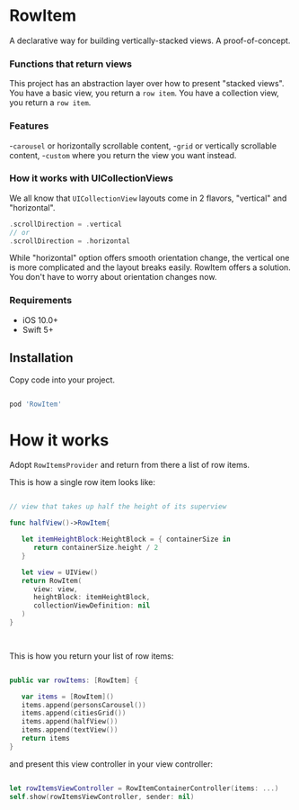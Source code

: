
# RowItem

A declarative way for building vertically-stacked views.
A proof-of-concept.
  


### Functions that return views

This project has an abstraction layer over how to present "stacked views". 
You have a basic view, you return a `row item`.
You have a collection view, you return a `row item`.

 ### Features
 -`carousel` or horizontally scrollable content,
 -`grid` or vertically scrollable content,
 -`custom` where you return the view you want instead.
 

### How it works with UICollectionViews
  We all know that `UICollectionView` layouts come in 2 flavors, "vertical" and "horizontal".
```swift   
.scrollDirection = .vertical
// or
.scrollDirection = .horizontal
```
 While "horizontal" option offers smooth orientation change, the vertical one is more complicated and the layout breaks easily. 
 RowItem offers a solution. You don't have to worry about orientation changes now. 
  

### Requirements

- iOS 10.0+
- Swift 5+


## Installation

Copy code into your project.

```ruby

pod 'RowItem'

```

  

# How it works

Adopt `RowItemsProvider` and return from there a list of row items.

This is how a single row item looks like:

```swift

// view that takes up half the height of its superview

func halfView()->RowItem{

   let itemHeightBlock:HeightBlock = { containerSize in
      return containerSize.height / 2
   }

   let view = UIView()
   return RowItem(
      view: view,
      heightBlock: itemHeightBlock,
      collectionViewDefinition: nil
   )
}

  
```

  
This is how you return your list of row items:

```swift

public var rowItems: [RowItem] {

   var items = [RowItem]()
   items.append(personsCarousel())
   items.append(citiesGrid())
   items.append(halfView())
   items.append(textView())
   return items
}

```

  

  

and present this view controller in your view controller:

  

```swift

let rowItemsViewController = RowItemContainerController(items: ...)
self.show(rowItemsViewController, sender: nil)

  

```
